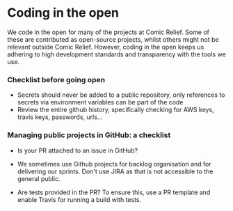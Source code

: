 # Coding in the open

We code in the open for many of the projects at Comic Relief. Some of these are contributed as open-source projects, whilst others might not be relevant outside Comic Relief. However, coding in the open keeps us adhering to high development standards and transparency with the tools we use.

### Checklist before going open

* Secrets should never be added to a public repository, only references to secrets via environment variables can be part of the code
* Review the entire github history, specifically checking for AWS keys, travis keys, passwords, urls... 

### Managing public projects in GitHub: a checklist

* Is your PR attached to an issue in GitHub?
* We sometimes use Github projects for backlog organisation and for delivering our sprints. Don't use JIRA as that is not accessible to the general public.

* Are tests provided in the PR? To ensure this, use a PR template and enable Travis for running a build with tests. 



